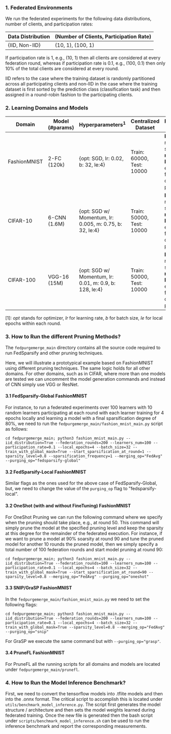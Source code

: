 ### 1. Federated Environments

We run the federated experiments for the following data distributions, number of clients, and participation rates:

| Data Distribution | (Number of Clients, Participation Rate) |
| --- |-----------------------------------------| 
| {IID, Non-IID} | (10, 1), (100, 1) |

If participation rate is 1, e.g., (10, 1) then all clients are considered at every federation round, whereas if participation rate is 0.1, e.g., (100, 0.1) then only 10% of the total clients are considered at every round.

IID refers to the case where the training dataset is randomly partitioned across all participating clients and non-IID in the case where the training dataset is first sorted by the prediction class (classification task) and then assigned in a round-robin fashion to the participating clients.

### 2. Learning Domains and Models

| Domain       | Model (#params) | Hyperparameters<sup>1</sup>                             | Centralized Dataset | Federated Dataset                                                                    
|--------------|-----------------|---------------------------------------------------------| --- |--------------------------------------------------------------------------------------|
| FashionMNIST | 2-FC (120k)     | {opt: SGD, lr: 0.02, b: 32, le:4}                       | Train: 60000, Test: 10000 | **IID:** random shuffle, **non-IID(2):** examples from 2 classes per client          |
| CIFAR-10     | 6-CNN (1.6M)    | {opt: SGD w/ Momentum, lr: 0.005, m: 0.75, b: 32, le:4} | Train: 50000, Test: 10000 | **IID:** random shuffle, **non-IID(5):** examples from 5 classes per client          |
| CIFAR-100    | VGG-16 (15M)    | {opt: SGD w/ Momentum, lr: 0.01, m: 0.9, b: 128, le:4}  | Train: 50000, Test: 10000 | **IID:** random shuffle, **non-IID(50):** examples from 50 classes per client        |

[1]: *opt* stands for optimizer, *lr* for learning rate, *b* for batch size, *le* for local epochs within each round.


### 3. How to Run the different Pruning Methods?
The ```fedpurgemerge_main``` directory contains all the source code required to run FedSparsify and other pruning techniques.

Here, we will illustrate a prototypical example based on FashionMNIST using different pruning techniques. The same logic holds for all other domains. For other domains, such as in CIFAR, where more than one models are tested we can uncomment the model generation commands and instead of CNN simply use VGG or ResNet.  

#### 3.1 FedSparsify-Global FashionMNIST
For instance, to run a federated experiments over 100 learners with 10 random learners participating at each round with each learner training for 4 epochs locally and learning a model with a final sparsification degree of 80%, we need to run the ```fedpurgemerge_main/fashion_mnist_main.py``` script as follows:
```
cd fedpurgemerge_main; python3 fashion_mnist_main.py --iid_distribution=True --federation_rounds=200 --learners_num=100 --participation_rate=0.1 --local_epochs=4 --batch_size=32 --train_with_global_mask=True --start_sparsification_at_round=1 --sparsity_level=0.8 --sparsification_frequency=1 --merging_op="FedAvg" --purging_op="fedsparsify-global"
```

#### 3.2 FedSparsify-Local FashionMNIST
Similar flags as the ones used for the above case of FedSparsify-Global, but, we need to change the value of the ```purging_op``` flag to "fedsparsify-local".

#### 3.2 OneShot (with and without FineTuning) FashionMNIST
For OneShot Pruning we can run the following command where we specify when the pruning should take place, e.g., at round 50. This command will simply prune the model at the specified pruning level and keep the sparsity at this degree for the remainder of the federated execution. For instance, if we want to prune a model at 90% soarsity at round 90 and tune the pruned model for another 10 rounds the pruned model, then we simply specify a total number of 100 federation rounds and start model pruning at round 90:

```
cd fedpurgemerge_main; python3 fashion_mnist_main.py --iid_distribution=True --federation_rounds=100 --learners_num=100 --participation_rate=0.1 --local_epochs=4 --batch_size=32 --train_with_global_mask=True --start_sparsification_at_round=90 --sparsity_level=0.8 --merging_op="FedAvg" --purging_op="oneshot"
```

#### 3.3 SNIP/GraSP FashionMNIST
In the ```fedpurgemerge_main/fashion_mnist_main.py``` we need to set the following flags:
```
cd fedpurgemerge_main; python3 fashion_mnist_main.py --iid_distribution=True --federation_rounds=200 --learners_num=100 --participation_rate=0.1 --local_epochs=4 --batch_size=32 --train_with_global_mask=True --sparsity_level=0.8 --merging_op="FedAvg" --purging_op="snip"
```

For GraSP we execute the same command but with ```--purging_op="grasp"```.

#### 3.4 PruneFL FashionMNIST
For PruneFL all the running scripts for all domains and models are located under ```fedpurgemerge_main/prunefl```.


### 4. How to Run the Model Inference Benchmark?
First, we need to convert the tensorflow models into .tflite models and then into the .onnx format. The critical script to accomplish this is located under ```utils/benchmark_model_inference.py```. The script first generates the model structure / architecture and then sets the model weights learned during federated training. Once the new file is generated then the bash script under ```scripts/benchmark_model_inference.sh``` can be used to run the inference benchmark and report the corresponding measurements. 